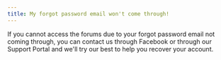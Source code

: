 ```yaml
---
title: My forgot password email won't come through!
---
```


If you cannot access the forums due to your forgot password 
email not coming through, you can contact us through Facebook or through
 our Support Portal and we'll try our best to help you recover your 
account.


